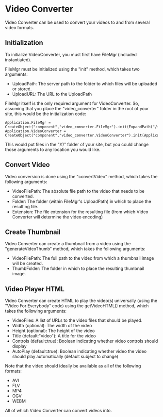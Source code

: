 Video Converter
=============

Video Converter can be used to convert your videos to and from several video formats.

Initialization
-------

To initialize VideoConverter, you must first have FileMgr (included instantiated).

FileMgr must be initialized using the "init" method, which takes two arguments:

* UploadPath: The server path to the folder to which files will be uploaded or stored.
* UploadURL: The URL to the UploadPath

FileMgr itself is the only required argument for VideoConverter. So, assuming that you place the "video_converter" folder in the root of your site, this would be the initialization code:

	Application.FileMgr = CreateObject("component","video_converter.FileMgr").init(ExpandPath("/f/"),"/f/");
	Application.VideoConverter = CreateObject("component","video_converter.VideoConverter").init(Application.FileMgr);

This would put files in the "/f/" folder of your site, but you could change those arguments to any location you would like.

Convert Video
-------

Video conversion is done using the "convertVideo" method, which takes the following arguments:

* VideoFilePath: The absolute file path to the video that needs to be converted.
* Folder: The folder (within FileMgr's UploadPath) in which to place the resulting file.
* Extension: The file extension for the resulting file (from which Video Converter will determine the video encoding)


Create Thumbnail
-------

Video Converter can create a thumbnail from a video using the "generateVideoThumb" method, which takes the following arguments:

* VideoFilePath: The full path to the video from which a thumbnail image will be created.
* ThumbFolder: The folder in which to place the resulting thumbnail image.

Video Player HTML
-------

Video Converter can create HTML to play the video(s) universally (using the "Video For Everybody" code) using the getVideoHTML() method, which takes the following arguments:

* VideoFiles: A list of URLs to the video files that should be played.
* Width (optional): The width of the video
* Height (optional): The height of the video
* Title (default:"video"): A title for the video
* Controls (default:true): Boolean indicating whether video controls should display
* AutoPlay (default:true): Boolean indicating whether video the video should play automatically (default subject to change)

Note that the video should ideally be available as all of the following formats:

* AVI
* FLV
* MP4
* OGV
* WEBM

All of which Video Converter can convert videos into.

